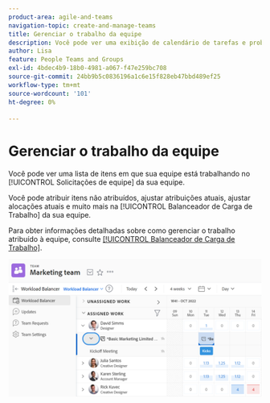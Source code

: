 ```yaml
---
product-area: agile-and-teams
navigation-topic: create-and-manage-teams
title: Gerenciar o trabalho da equipe
description: Você pode ver uma exibição de calendário de tarefas e problemas em que sua equipe está trabalhando no momento. Você pode atribuir itens não atribuídos, ajustar atribuições atuais, ajustar alocações atuais e muito mais.
author: Lisa
feature: People Teams and Groups
exl-id: 4bdec4b9-18b0-4981-a067-f47e259bc708
source-git-commit: 24bb9b5c0836196a1c6e15f828eb47bbd489ef25
workflow-type: tm+mt
source-wordcount: '101'
ht-degree: 0%

---
```


# Gerenciar o trabalho da equipe

Você pode ver uma lista de itens em que sua equipe está trabalhando no [!UICONTROL Solicitações de equipe] da sua equipe.

Você pode atribuir itens não atribuídos, ajustar atribuições atuais, ajustar alocações atuais e muito mais na [!UICONTROL Balanceador de Carga de Trabalho] da sua equipe.

Para obter informações detalhadas sobre como gerenciar o trabalho atribuído à equipe, consulte [[!UICONTROL Balanceador de Carga de Trabalho]](../../resource-mgmt/workload-balancer/assign-work-in-workload-balancer.md).

![](assets/team-page-with-team-requests-and-balancer-sections-left.png)
